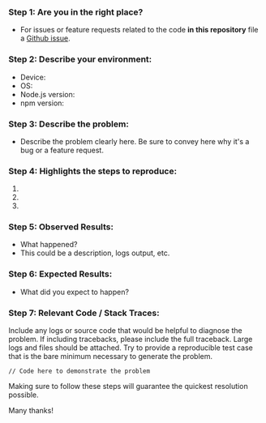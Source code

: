 ### Step 1: Are you in the right place?

  * For issues or feature requests related to the code **in this repository** file a [Github issue](https://github.com/reedia/dotfiles/issues).

### Step 2: Describe your environment:

  * Device:
  * OS:
  * Node.js version:
  * npm version:
  

### Step 3: Describe the problem:

  * Describe the problem clearly here. Be sure to convey here why it's a bug or a feature request.


### Step 4: Highlights the steps to reproduce:

  1. 
  2. 
  3. 
  
### Step 5: Observed Results:

  * What happened?  
  * This could be a description, logs output, etc.
  
### Step 6: Expected Results:

  * What did you expect to happen?
  
### Step 7: Relevant Code / Stack Traces:

Include any logs or source code that would be helpful to diagnose the problem. If including tracebacks, please include the full traceback. Large logs and files should be attached. Try to provide a reproducible test case that is the bare minimum necessary to generate the problem.

  ```
  // Code here to demonstrate the problem
  ```

Making sure to follow these steps will guarantee the quickest resolution possible.

Many thanks!